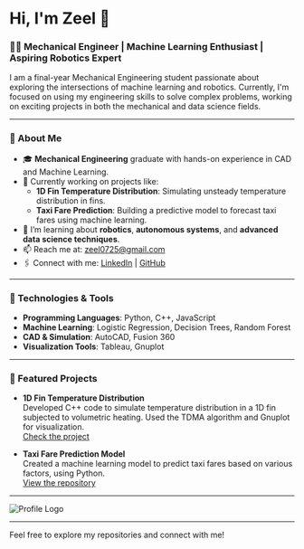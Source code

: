 # Hi, I'm Zeel 👋

### 👨‍💻 Mechanical Engineer | Machine Learning Enthusiast | Aspiring Robotics Expert

I am a final-year Mechanical Engineering student passionate about exploring the intersections of machine learning and robotics. Currently, I'm focused on using my engineering skills to solve complex problems, working on exciting projects in both the mechanical and data science fields.

---

### 🚀 About Me

- 🎓 **Mechanical Engineering** graduate with hands-on experience in CAD and Machine Learning.
- 🔭 Currently working on projects like:
  - **1D Fin Temperature Distribution**: Simulating unsteady temperature distribution in fins.
  - **Taxi Fare Prediction**: Building a predictive model to forecast taxi fares using machine learning.
- 🌱 I’m learning about **robotics**, **autonomous systems**, and **advanced data science techniques**.
- 📫 Reach me at: [zeel0725@gmail.com](mailto:zeel0725@gmail.com)
- 🖇️ Connect with me: [LinkedIn](http://www.linkedin.com/in/Zeel2212) | [GitHub](https://github.com/Zeel0725)

---

### 🔧 Technologies & Tools

- **Programming Languages**: Python, C++, JavaScript
- **Machine Learning**: Logistic Regression, Decision Trees, Random Forest
- **CAD & Simulation**: AutoCAD, Fusion 360
- **Visualization Tools**: Tableau, Gnuplot

---

### 🌟 Featured Projects

- **1D Fin Temperature Distribution**  
  Developed C++ code to simulate temperature distribution in a 1D fin subjected to volumetric heating. Used the TDMA algorithm and Gnuplot for visualization.  
  [Check the project](https://github.com/Zeel0725/1D-Fin-Temperature-Distribution)

- **Taxi Fare Prediction Model**  
  Created a machine learning model to predict taxi fares based on various factors, using Python.  
  [View the repository](https://github.com/Zeel0725/Taxi-Fare-Prediction)

---

![Profile Logo](https://your-image-url.com/logo.png)

---

Feel free to explore my repositories and connect with me!

